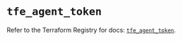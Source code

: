 # `tfe_agent_token`

Refer to the Terraform Registry for docs: [`tfe_agent_token`](https://registry.terraform.io/providers/hashicorp/tfe/0.61.0/docs/resources/agent_token).
